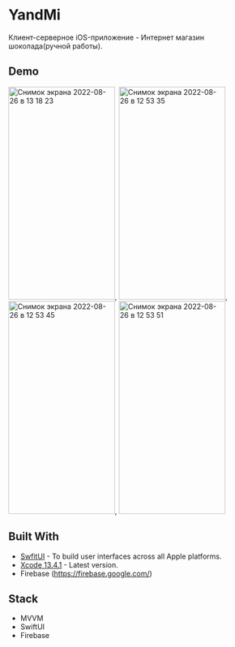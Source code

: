 # YandMi
Клиент-серверное iOS-приложение - Интернет магазин шоколада(ручной работы).
## Demo
<img alt="Снимок экрана 2022-08-26 в 13 18 23" src="https://user-images.githubusercontent.com/54499958/186883030-463ba358-cad1-4c0b-8305-3bc8d2be309b.png" height="420" width="210">,
<img alt="Снимок экрана 2022-08-26 в 12 53 35" src="https://user-images.githubusercontent.com/54499958/186879242-1df6215c-3b46-42fc-9604-e58b4d80c9a9.png" height="420" width="210">,
<img alt="Снимок экрана 2022-08-26 в 12 53 45" src="https://user-images.githubusercontent.com/54499958/186879260-15f2d66a-67a3-4ca9-9bd3-f4680ed6835e.png" height="420" width="210">,
<img alt="Снимок экрана 2022-08-26 в 12 53 51" src="https://user-images.githubusercontent.com/54499958/186879266-d08e76bd-6d1e-4de1-b839-0c89d86e0706.png" height="420" width="210">

## Built With

* [SwfitUI](https://developer.apple.com/xcode/swiftui/) - To build user interfaces across all Apple platforms.
* [Xcode 13.4.1](https://developer.apple.com/documentation/xcode-release-notes/xcode-13_4_1-release-notes) - Latest version.
* Firebase (https://firebase.google.com/)

## Stack

* MVVM
* SwiftUI
* Firebase
